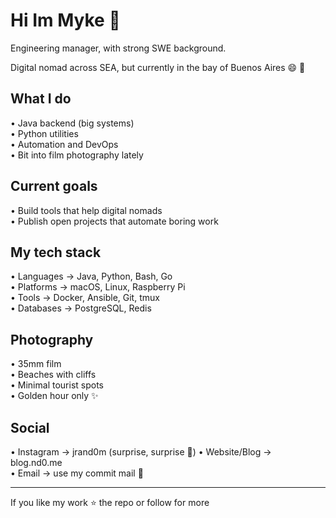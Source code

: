 # Hi Im Myke 👋
Engineering manager, with strong SWE background. 

Digital nomad across SEA, but currently in the bay of Buenos Aires 😄 🌴

## What I do
• Java backend (big systems)  
• Python utilities  
• Automation and DevOps  
• Bit into film photography lately   

## Current goals
• Build tools that help digital nomads  
• Publish open projects that automate boring work

## My tech stack
• Languages → Java, Python, Bash, Go  
• Platforms → macOS, Linux, Raspberry Pi  
• Tools → Docker, Ansible, Git, tmux  
• Databases → PostgreSQL, Redis  

## Photography
• 35mm film  
• Beaches with cliffs  
• Minimal tourist spots  
• Golden hour only ✨

## Social
• Instagram → jrand0m (surprise, surprise 🍎) 
• Website/Blog → blog.nd0.me  
• Email → use my commit mail 🌚  

---
If you like my work ⭐ the repo or follow for more
